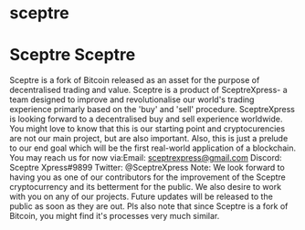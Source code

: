 # sceptre
Sceptre
Sceptre
=====================================
Sceptre is a fork of Bitcoin released as an asset for the purpose of decentralised trading and value.
Sceptre is a product of SceptreXpress- a team designed to improve and revolutionalise our world's trading experience primarly based on the 'buy' and 'sell' procedure.
SceptreXpress is looking forward to a decentralised buy and sell  experience worldwide.
You might love to know that this is our starting point and cryptocurencies are not our main project, but are also important.
Also, this is just a prelude to our end goal which will be the first real-world application of a blockchain.
You may reach us for now via:Email: 
sceptrexpress@gmail.com
Discord: Sceptre Xpress#9899
Twitter: @SceptreXpress
Note: We look forward to having you as one of our contributors for the improvement of the Sceptre cryptocurrency and its betterment for the public. We also desire to work with you on any of our projects. 
Future updates will be released to the public as soon as they are out.
Pls also note that since Sceptre is a fork of Bitcoin, you might find it's processes very much similar.
